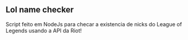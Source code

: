 ## Lol name checker

Script feito em NodeJs para checar a existencia de nicks do League of Legends usando a API da Riot!